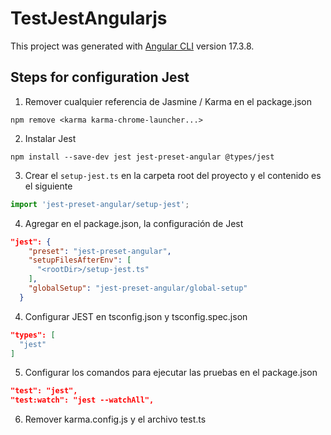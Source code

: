 # TestJestAngularjs

This project was generated with [Angular CLI](https://github.com/angular/angular-cli) version 17.3.8.

## Steps for configuration Jest

1. Remover cualquier referencia de Jasmine / Karma en el package.json
```
npm remove <karma karma-chrome-launcher...>
```

2. Instalar Jest
```
npm install --save-dev jest jest-preset-angular @types/jest
```

3. Crear el ```setup-jest.ts``` en la carpeta root del proyecto y el contenido es el siguiente
```setup-jest.ts
import 'jest-preset-angular/setup-jest';
```

4. Agregar en el package.json, la configuración de Jest
```package.json
"jest": {
    "preset": "jest-preset-angular",
    "setupFilesAfterEnv": [
      "<rootDir>/setup-jest.ts"
    ],
    "globalSetup": "jest-preset-angular/global-setup"
  }
```


4. Configurar JEST en tsconfig.json y tsconfig.spec.json
```tsconfig.json
"types": [
  "jest"
]
```

5. Configurar los comandos para ejecutar las pruebas en el package.json
```package.json
"test": "jest",
"test:watch": "jest --watchAll",
```

6. Remover karma.config.js y el archivo test.ts
